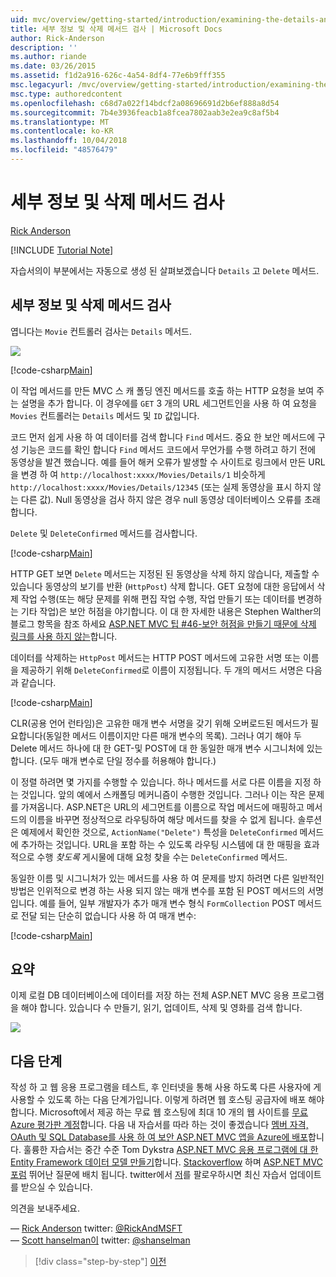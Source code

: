```yaml
---
uid: mvc/overview/getting-started/introduction/examining-the-details-and-delete-methods
title: 세부 정보 및 삭제 메서드 검사 | Microsoft Docs
author: Rick-Anderson
description: ''
ms.author: riande
ms.date: 03/26/2015
ms.assetid: f1d2a916-626c-4a54-8df4-77e6b9fff355
msc.legacyurl: /mvc/overview/getting-started/introduction/examining-the-details-and-delete-methods
msc.type: authoredcontent
ms.openlocfilehash: c68d7a022f14bdcf2a08696691d2b6ef888a8d54
ms.sourcegitcommit: 7b4e3936feacb1a8fcea7802aab3e2ea9c8af5b4
ms.translationtype: MT
ms.contentlocale: ko-KR
ms.lasthandoff: 10/04/2018
ms.locfileid: "48576479"
---
```

<a name="examining-the-details-and-delete-methods"></a>세부 정보 및 삭제 메서드 검사
====================
[Rick Anderson]((https://twitter.com/RickAndMSFT))

[!INCLUDE [Tutorial Note](sample/code-location.md)]

자습서의이 부분에서는 자동으로 생성 된 살펴보겠습니다 `Details` 고 `Delete` 메서드.

## <a name="examining-the-details-and-delete-methods"></a>세부 정보 및 삭제 메서드 검사

엽니다는 `Movie` 컨트롤러 검사는 `Details` 메서드.

![](examining-the-details-and-delete-methods/_static/image1.png)

[!code-csharp[Main](examining-the-details-and-delete-methods/samples/sample1.cs)]

이 작업 메서드를 만든 MVC 스 캐 폴딩 엔진 메서드를 호출 하는 HTTP 요청을 보여 주는 설명을 추가 합니다. 이 경우에를 `GET` 3 개의 URL 세그먼트인을 사용 하 여 요청을 `Movies` 컨트롤러는 `Details` 메서드 및 `ID` 값입니다.

코드 먼저 쉽게 사용 하 여 데이터를 검색 합니다 `Find` 메서드. 중요 한 보안 메서드에 구성 기능은 코드를 확인 합니다 `Find` 메서드 코드에서 무언가를 수행 하려고 하기 전에 동영상을 발견 했습니다. 예를 들어 해커 오류가 발생할 수 사이트로 링크에서 만든 URL을 변경 하 여 `http://localhost:xxxx/Movies/Details/1` 비슷하게 `http://localhost:xxxx/Movies/Details/12345` (또는 실제 동영상을 표시 하지 않는 다른 값). Null 동영상을 검사 하지 않은 경우 null 동영상 데이터베이스 오류를 초래 합니다.

`Delete` 및 `DeleteConfirmed` 메서드를 검사합니다.

[!code-csharp[Main](examining-the-details-and-delete-methods/samples/sample2.cs?highlight=17)]

HTTP GET 보면 `Delete` 메서드는 지정된 된 동영상을 삭제 하지 않습니다, 제출할 수 있습니다 동영상의 보기를 반환 (`HttpPost`) 삭제 합니다. GET 요청에 대한 응답에서 삭제 작업 수행(또는 해당 문제를 위해 편집 작업 수행, 작업 만들기 또는 데이터를 변경하는 기타 작업)은 보안 허점을 야기합니다. 이 대 한 자세한 내용은 Stephen Walther의 블로그 항목을 참조 하세요 [ASP.NET MVC 팁 #46-보안 허점을 만들기 때문에 삭제 링크를 사용 하지 않는](http://stephenwalther.com/blog/archive/2009/01/21/asp.net-mvc-tip-46-ndash-donrsquot-use-delete-links-because.aspx)합니다.

데이터를 삭제하는 `HttpPost` 메서드는 HTTP POST 메서드에 고유한 서명 또는 이름을 제공하기 위해 `DeleteConfirmed`로 이름이 지정됩니다. 두 개의 메서드 서명은 다음과 같습니다.

[!code-csharp[Main](examining-the-details-and-delete-methods/samples/sample3.cs)]

CLR(공용 언어 런타임)은 고유한 매개 변수 서명을 갖기 위해 오버로드된 메서드가 필요합니다(동일한 메서드 이름이지만 다른 매개 변수의 목록). 그러나 여기 해야 두 Delete 메서드 하나에 대 한 GET-및 POST에 대 한 동일한 매개 변수 시그니처에 있는 합니다. (모두 매개 변수로 단일 정수를 허용해야 합니다.)

이 정렬 하려면 몇 가지를 수행할 수 있습니다. 하나 메서드를 서로 다른 이름을 지정 하는 것입니다. 앞의 예에서 스캐폴딩 메커니즘이 수행한 것입니다. 그러나 이는 작은 문제를 가져옵니다. ASP.NET은 URL의 세그먼트를 이름으로 작업 메서드에 매핑하고 메서드의 이름을 바꾸면 정상적으로 라우팅하여 해당 메서드를 찾을 수 없게 됩니다. 솔루션은 예제에서 확인한 것으로, `ActionName("Delete")` 특성을 `DeleteConfirmed` 메서드에 추가하는 것입니다. URL을 포함 하는 수 있도록 라우팅 시스템에 대 한 매핑을 효과적으로 수행 *찾도록* 게시물에 대해 요청 찾을 수는 `DeleteConfirmed` 메서드.

동일한 이름 및 시그니처가 있는 메서드를 사용 하 여 문제를 방지 하려면 다른 일반적인 방법은 인위적으로 변경 하는 사용 되지 않는 매개 변수를 포함 된 POST 메서드의 서명입니다. 예를 들어, 일부 개발자가 추가 매개 변수 형식 `FormCollection` POST 메서드로 전달 되는 단순히 없습니다 사용 하 여 매개 변수:

[!code-csharp[Main](examining-the-details-and-delete-methods/samples/sample4.cs)]

## <a name="summary"></a>요약

이제 로컬 DB 데이터베이스에 데이터를 저장 하는 전체 ASP.NET MVC 응용 프로그램을 해야 합니다. 있습니다 수 만들기, 읽기, 업데이트, 삭제 및 영화를 검색 합니다.

![](examining-the-details-and-delete-methods/_static/image2.png)

## <a name="next-steps"></a>다음 단계

작성 하 고 웹 응용 프로그램을 테스트, 후 인터넷을 통해 사용 하도록 다른 사용자에 게 사용할 수 있도록 하는 다음 단계가입니다. 이렇게 하려면 웹 호스팅 공급자에 배포 해야 합니다. Microsoft에서 제공 하는 무료 웹 호스팅에 최대 10 개의 웹 사이트를 [무료 Azure 평가판 계정](https://www.windowsazure.com/pricing/free-trial/?WT.mc_id=A443DD604)합니다. 다음 내 자습서를 따라 하는 것이 좋겠습니다 [멤버 자격, OAuth 및 SQL Database를 사용 하 여 보안 ASP.NET MVC 앱을 Azure에 배포](https://docs.microsoft.com/aspnet/core/security/authorization/secure-data)합니다. 훌륭한 자습서는 중간 수준 Tom Dykstra [ASP.NET MVC 응용 프로그램에 대 한 Entity Framework 데이터 모델 만들기](../getting-started-with-ef-using-mvc/creating-an-entity-framework-data-model-for-an-asp-net-mvc-application.md)합니다. [Stackoverflow](http://stackoverflow.com/help) 하며 [ASP.NET MVC 포럼](https://forums.asp.net/1146.aspx) 뛰어난 질문에 배치 됩니다. twitter에서 [저](https://twitter.com/RickAndMSFT)를 팔로우하시면 최신 자습서 업데이트를 받으실 수 있습니다.

의견을 보내주세요.

— [Rick Anderson](https://blogs.msdn.com/rickAndy) twitter: [@RickAndMSFT](https://twitter.com/RickAndMSFT)  
— [Scott hanselman이](http://www.hanselman.com/blog/) twitter: [@shanselman](https://twitter.com/shanselman)

> [!div class="step-by-step"]
> [이전](adding-validation.md)
